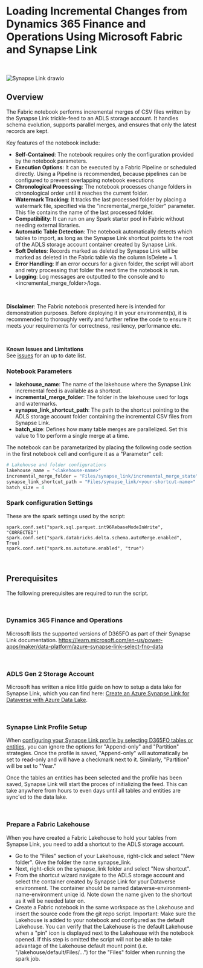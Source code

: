 # Loading Incremental Changes from Dynamics 365 Finance and Operations Using Microsoft Fabric and Synapse Link
<br>

![Synapse Link drawio](https://github.com/arasdk/fabric-code-samples/assets/145650154/f8407e69-73a5-4a6e-867f-623a4f556d23)


## Overview
The Fabric notebook performs incremental merges of CSV files written by the Synapse Link trickle-feed to an ADLS storage account. It handles schema evolution, supports parallel merges, and ensures that only the latest records are kept.

Key features of the notebook include:

- **Self-Contained**: The notebook requires only the configuration provided by the notebook parameters.
- **Execution Options**: It can be executed by a Fabric Pipeline or scheduled directly. Using a Pipeline is recommended, because pipelines can be configured to prevent overlapping notebook executions
- **Chronological Processing**: The notebook processes change folders in chronological order until it reaches the current folder.
- **Watermark Tracking**: It tracks the last processed folder by placing a watermark file, specified via the "incremental_merge_folder" parameter. This file contains the name of the last processed folder.
- **Compatibility**: It can run on any Spark starter pool in Fabric without needing external libraries.
- **Automatic Table Detection**: The notebook automatically detects which tables to import, as long as the Synapse Link shortcut points to the root of the ADLS storage account container created by Synapse Link.
- **Soft Deletes**: Records marked as deleted by Synapse Link will be marked as deleted in the Fabric table via the column IsDelete = 1.
- **Error Handling**: If an error occurs for a given folder, the script will abort and retry processing that folder the next time the notebook is run.
- **Logging**: Log messages are outputted to the console and to <incremental_merge_folder>/logs.


<br>

**Disclaimer**: The Fabric notebook presented here is intended for demonstration purposes. Before deploying it in your environment(s), it is recommended to thoroughly verify and further refine the code to ensure it meets your requirements for correctness, resiliency, performance etc.

<br>

**Known Issues and Limitations**
<br>
See [issues](https://github.com/arasdk/fabric-code-samples/issues) for an up to date list.
<br>


### Notebook Parameters
- **lakehouse_name**: The name of the lakehouse where the Synapse Link incremental feed is available as a shortcut.
- **incremental_merge_folder**: The folder in the lakehouse used for logs and watermarks.
- **synapse_link_shortcut_path**: The path to the shortcut pointing to the ADLS storage account folder containing the incremental CSV files from Synapse Link.
- **batch_size**: Defines how many table merges are parallelized. Set this value to 1 to perform a single merge at a time. 

The notebook can be parametarized by placing the following code section in the first notebook cell and configure it as a "Parameter" cell:
<br>

```python
# Lakehouse and folder configurations
lakehouse_name = "<lakehouse-name>"
incremental_merge_folder = "Files/synapse_link/incremental_merge_state"
synapse_link_shortcut_path = "Files/synapse_link/<your-shortcut-name>"
batch_size = 4
```

### Spark configuration Settings
These are the spark settings used by the script:
```
spark.conf.set("spark.sql.parquet.int96RebaseModeInWrite", "CORRECTED")
spark.conf.set("spark.databricks.delta.schema.autoMerge.enabled", True)
spark.conf.set("spark.ms.autotune.enabled", "true")
```

<br>

## Prerequisites
The following prerequisites are required to run the script.

<br>

### Dynamics 365 Finance and Operations
Microsoft lists the supported versions of D365FO as part of their Synapse Link documentation.
https://learn.microsoft.com/en-us/power-apps/maker/data-platform/azure-synapse-link-select-fno-data

<br>

### ADLS Gen 2 Storage Account
Microsoft has written a nice little guide on how to setup a data lake for Synapse Link, which you can find here: 
[Create an Azure Synapse Link for Dataverse with Azure Data Lake](https://learn.microsoft.com/en-us/power-apps/maker/data-platform/azure-synapse-link-data-lake).

<br>

### Synapse Link Profile Setup
When [configuring your Synapse Link profile by selecting D365FO tables or entities](https://learn.microsoft.com/en-us/power-apps/maker/data-platform/azure-synapse-link-select-fno-data), you can ignore the options for "Append-only" and "Partition" strategies. Once the profile is saved, "Append-only" will automatically be set to read-only and will have a checkmark next to it. Similarly, "Partition" will be set to "Year."

Once the tables an entities has been selected and the profile has been saved, Synapse Link will start the proces of initializing the feed. This can take anywhere from hours to even days until all tables and entities are sync'ed to the data lake.

<br>

### Prepare a Fabric Lakehouse
When you have created a Fabric Lakehouse to hold your tables from Synapse Link, you need to add a shortcut to the ADLS storage account. 

- Go to the "Files" section of your Lakehouse, right-click and select "New folder". Give the folder the name synapse_link.
- Next, right-click on the synapse_link folder and select "New shortcut". 
- From the shortcut wizard navigate to the ADLS storage account and select the container created by Synapse Link for your Dataverse environment. The container should be named dataverse-environment-name-environment uniqe id. Note down the name given to the shortcut as it will be needed later on. 
- Create a Fabric notebook in the same workspace as the Lakehouse and insert the source code from the git repo script. Important: Make sure the Lakehouse is added to your notebook and configured as the default Lakehouse. You can verify that the Lakehouse is the default Lakehouse when a "pin" icon is displayed next to the Lakehouse with the notebook opened. If this step is omitted the script will not be able to take advantage of the Lakehouse default mount point (i.e. "/lakehouse/default/Files/...") for the "Files" folder when running the spark job.

<br>
